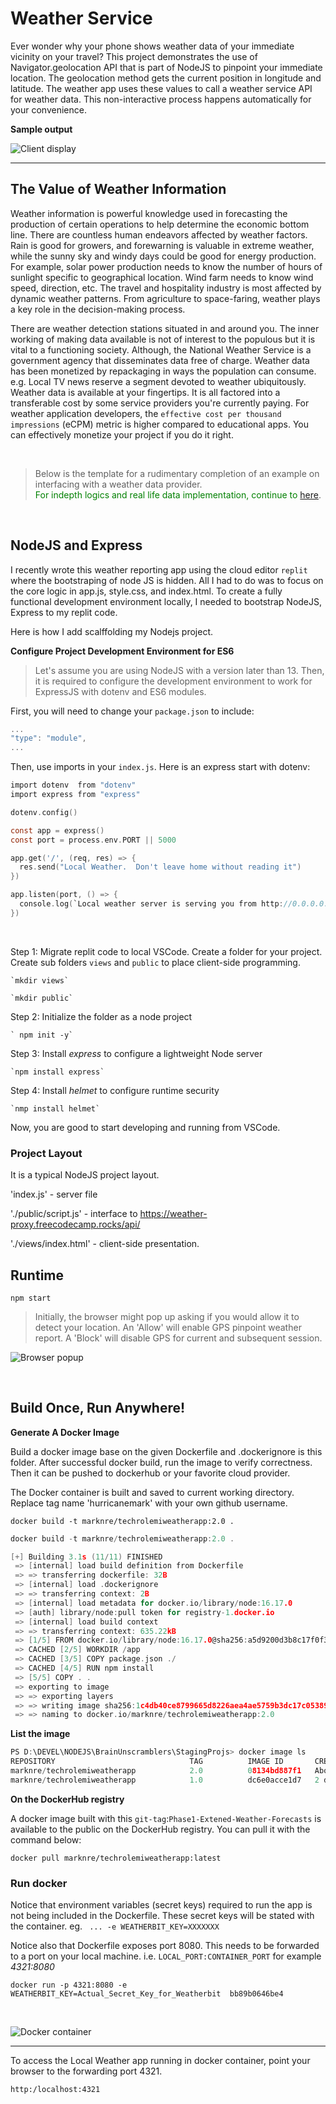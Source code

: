 # Weather Service

Ever wonder why your phone shows weather data of your immediate vicinity on your travel?  This project demonstrates the use of Navigator.geolocation API that is part of NodeJS to pinpoint your immediate location.  The geolocation method gets the current position in longitude and latitude.  The weather app uses these values to call a weather service API for weather data.  This non-interactive process happens automatically for your convenience.

<strong>Sample output</strong>

![Client display](./public/Runtime.PNG)

---

## The Value of Weather Information 

Weather information is powerful knowledge used in forecasting the production of certain operations to help determine the economic bottom line.  There are countless human endeavors affected by weather factors.  Rain is good for growers, and forewarning is valuable in extreme weather, while the sunny sky and windy days could be good for energy production.  For example, solar power production needs to know the number of hours of sunlight specific to geographical location.  Wind farm needs to know wind speed, direction, etc. The travel and hospitality industry is most affected by dynamic weather patterns.  From agriculture to space-faring, weather plays a key role in the decision-making process.

There are weather detection stations situated in and around you.  The inner working of making data available is not of interest to the populous but it is vital to a functioning society.  Although, the National Weather Service is a government agency that disseminates data free of charge.  Weather data has been monetized by repackaging in ways the population can consume.  e.g. Local TV news reserve a segment devoted to weather ubiquitously.  Weather data is available at your fingertips.  It is all factored into a transferable cost by some service providers you're currently paying.  For weather application developers, the `effective cost per thousand impressions` (eCPM) metric is higher compared to educational apps.  You can effectively monetize your project if you do it right.

<br />

> Below is the template for a rudimentary completion of an example on interfacing with a weather data provider.  <br /><span style="color:green">For indepth logics and real life data implementation, continue to</span> [here](public/README.md).

<br />


## NodeJS and Express

I recently wrote this weather reporting app using the cloud editor `replit` where the bootstraping of node JS is hidden.  All I had to do was to focus on the core logic in app.js, style.css, and index.html.  To create a fully functional development environment locally, I needed to bootstrap NodeJS, Express to my replit code.  

Here is how I add scalffolding my Nodejs project.

**Configure Project Development Environment for ES6**

>Let's assume you are using NodeJS with a version later than 13.  Then, it is required to configure the development environment to work for ExpressJS with dotenv and ES6 modules.

First, you will need to change your `package.json` to include:

```c
...
"type": "module",
...
```

Then, use imports in your `index.js`.  Here is an express start with dotenv:

```c
import dotenv  from "dotenv"
import express from "express"

dotenv.config()

const app = express()
const port = process.env.PORT || 5000

app.get('/', (req, res) => {
  res.send("Local Weather.  Don't leave home without reading it")
})

app.listen(port, () => {
  console.log(`Local weather server is serving you from http://0.0.0.0:${port}`)
})
```

<br />

Step 1:  Migrate replit code to local VSCode.
    Create a folder for your project.  Create sub folders `views` and `public` to place client-side programming. 
    
    `mkdir views`

    `mkdir public`

Step 2:  Initialize the folder as a node project
    
    ` npm init -y`

Step 3:  Install *express* to configure a lightweight Node server
    
    `npm install express`

Step 4:  Install *helmet* to configure runtime security
    
    `nmp install helmet`

Now, you are good to start developing and running from VSCode.

### Project Layout

It is a typical NodeJS project layout.  

'index.js' - server file

'./public/script.js' - interface to https://weather-proxy.freecodecamp.rocks/api/

'./views/index.html' - client-side presentation. 

## Runtime

`npm start`

>Initially, the browser might pop up asking if you would allow it to detect your location.  An 'Allow' will enable GPS pinpoint weather report.  A 'Block' will disable GPS for current and subsequent session.

![Browser popup](./public/PermitGeolocation.PNG)

<br />



## Build Once, Run Anywhere!

<strong> Generate A Docker Image</strong>

Build a docker image base on the given Dockerfile and .dockerignore is this folder.  After successful docker build, run the image to verify correctness.  Then it can be pushed to dockerhub or your favorite cloud provider.  

The Docker container is built and saved to current working directory.  Replace tag name 'hurricanemark' with your own github username.

`docker build -t marknre/techrolemiweatherapp:2.0 .`

```c
docker build -t marknre/techrolemiweatherapp:2.0 .      

[+] Building 3.1s (11/11) FINISHED
 => [internal] load build definition from Dockerfile                                                  0.0s 
 => => transferring dockerfile: 32B                                                                   0.0s 
 => [internal] load .dockerignore                                                                     0.0s 
 => => transferring context: 2B                                                                       0.0s 
 => [internal] load metadata for docker.io/library/node:16.17.0                                       1.1s 
 => [auth] library/node:pull token for registry-1.docker.io                                           0.0s 
 => [internal] load build context                                                                     0.4s
 => => transferring context: 635.22kB                                                                 0.3s
 => [1/5] FROM docker.io/library/node:16.17.0@sha256:a5d9200d3b8c17f0f3d7717034a9c215015b7aae70cb2a9  0.0s
 => CACHED [2/5] WORKDIR /app                                                                         0.0s
 => CACHED [3/5] COPY package.json ./                                                                 0.0s
 => CACHED [4/5] RUN npm install                                                                      0.0s
 => [5/5] COPY . .                                                                                    0.9s
 => exporting to image                                                                                0.7s
 => => exporting layers                                                                               0.6s
 => => writing image sha256:1c4db40ce8799665d8226aea4ae5759b3dc17c0538992b95e59b2e74375da1c7          0.0s
 => => naming to docker.io/marknre/techrolemiweatherapp:2.0                                           0.0s
 ```

**List the image**

```c
PS D:\DEVEL\NODEJS\BrainUnscramblers\StagingProjs> docker image ls
REPOSITORY                              TAG          IMAGE ID       CREATED              SIZE
marknre/techrolemiweatherapp            2.0          08134bd887f1   About a minute ago   954MB
marknre/techrolemiweatherapp            1.0          dc6e0acce1d7   2 days ago           947MB

```



**On the DockerHub registry**

A docker image built with this `git-tag`:`Phase1-Extened-Weather-Forecasts` is available to the public on the DockerHub registry.  You can pull it with the command below:

```docker pull marknre/techrolemiweatherapp:latest```


### Run docker

Notice that environment variables (secret keys) required to run the app is not being included in the Dockerfile.  These secret keys will be stated with the container.  eg.  ` ... -e WEATHERBIT_KEY=XXXXXXX`

Notice also that Dockerfile exposes port 8080.  This needs to be forwarded to a port on your local machine.  i.e. `LOCAL_PORT:CONTAINER_PORT` for example  *4321:8080*

`docker run -p 4321:8080 -e  WEATHERBIT_KEY=Actual_Secret_Key_for_Weatherbit  bb89b0646be4`


<br />

![Docker container](./public/DockerImage.PNG)

<hr />

To access the Local Weather app running in docker container, point your browser to the forwarding port 4321.

`http:/localhost:4321`